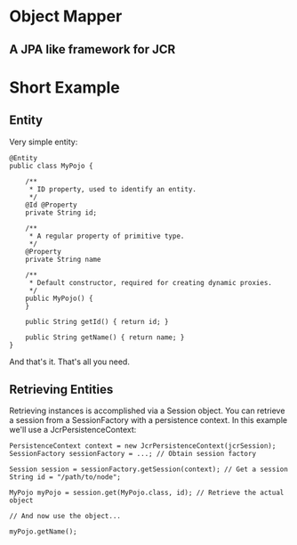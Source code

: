 Object Mapper
=============

A JPA like framework for JCR
---------------------------- 


Short Example
=============

Entity
------

Very simple entity:

	@Entity
	public class MyPojo {
		
		/**
		 * ID property, used to identify an entity. 
		 */
		@Id	@Property
		private String id;
		
		/**
		 * A regular property of primitive type.
		 */
		@Property
		private String name
		
		/**
		 * Default constructor, required for creating dynamic proxies.
		 */
		public MyPojo() {
		}
		
		public String getId() { return id; }
		
		public String getName() { return name; }
	}
	
And that's it. That's all you need.

Retrieving Entities
-------------------

Retrieving instances is accomplished via a Session object. You can retrieve a session from a SessionFactory with a persistence context. In this example
we'll use a JcrPersistenceContext:   	

	PersistenceContext context = new JcrPersistenceContext(jcrSession);
	SessionFactory sessionFactory = ...; // Obtain session factory
	
	Session session = sessionFactory.getSession(context); // Get a session
	String id = "/path/to/node";
	
	MyPojo myPojo = session.get(MyPojo.class, id); // Retrieve the actual object
	
	// And now use the object...
	
	myPojo.getName();
	
	
	
	